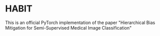 # HABIT
This is an official PyTorch implementation of the paper "Hierarchical Bias Mitigation for Semi-Supervised Medical Image Classification"
